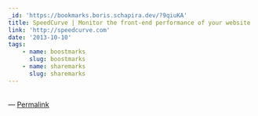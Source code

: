 ```yaml
---
_id: 'https://bookmarks.boris.schapira.dev/?9qiuKA'
title: SpeedCurve | Monitor the front-end performance of your website
link: 'http://speedcurve.com'
date: '2013-10-10'
tags:
    - name: boostmarks
      slug: boostmarks
    - name: sharemarks
      slug: sharemarks
---
```


<br>&#8212;
<a href="https://bookmarks.boris.schapira.dev/?9qiuKA" title="Permalink">Permalink</a>
